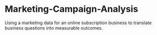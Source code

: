 # Marketing-Campaign-Analysis
Using a marketing data for an online subscription business to translate business questions into measurable outcomes.
